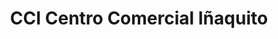 ---
title: "CCI Centro Comercial Iñaquito"
url: /quito/cci-centro-comercial-inaquito/
shop: centro comercial
---